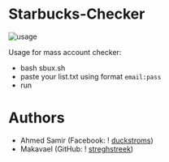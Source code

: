 # Starbucks-Checker
![usage](https://i.ibb.co/x10wtGT/image-2021-06-26-214641.png)

Usage for mass account checker:
* bash sbux.sh  
* paste your list.txt using format ``email:pass``
* run
 
# Authors
*  Ahmed Samir (Facebook: ! [duckstroms](https://www.facebook.com/BloodServer))
*  Makavael  (GitHub: ! [streghstreek](https://github.com/Makavael))
 

